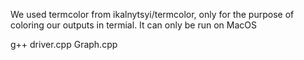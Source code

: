 We used termcolor from ikalnytsyi/termcolor, only for the purpose of coloring our outputs in termial. It can only be run on MacOS

g++ driver.cpp Graph.cpp
